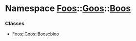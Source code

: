 # Namespace [Foos](namespaceFoos.md)::[Goos](namespaceFoos_1_1Goos.md)::[Boos](namespaceFoos_1_1Goos_1_1Boos.md)



### Classes
- [Foos](namespaceFoos.md)::[Goos](namespaceFoos_1_1Goos.md)::[Boos](namespaceFoos_1_1Goos_1_1Boos.md)::[bloo](classFoos_1_1Goos_1_1Boos_1_1bloo.md)
